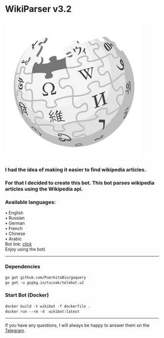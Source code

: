 # WikiParser v3.2
![Header](https://github.com/NKTKLN/Wikipedia-Bot/blob/main/attachments/wikipedia-logo.png?raw=true)


<h3>I had the idea of making it easier to find wikipedia articles.</h3>
<h3>For that I decided to create this bot. This bot parses wikipedia articles using the Wikipedia api.</h3>
<h3>Available languages:</h3>
• English<br>• Russian<br>• German<br>• French<br>• Chinese<br>• Arabic<br>
Bot link: <a href="https://t.me/NKTKLN_Wiki_bot">click</a><br>
Enjoy using the bot)
<hr>
<h3>Dependencies</h3>
<code>go get github.com/PuerkitoBio/goquery</code><br>
<code>go get -u gopkg.in/tucnak/telebot.v2</code><br>

<h3>Start Bot (Docker)</h3>
<code>docker build -t wikibot -f dockerfile .</code><br>
<code>docker run --rm -d  wikibot:latest</code>
<hr>
If you have any questions, I will always be happy to answer them on the <a href="https://t.me/NKTKLN">Telegram</a>.
